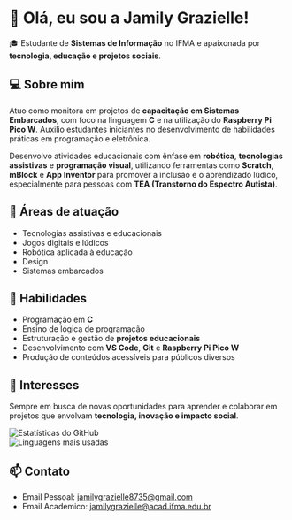 # 👋 Olá, eu sou a Jamily Grazielle!

🎓 Estudante de **Sistemas de Informação** no IFMA e apaixonada por **tecnologia, educação e projetos sociais**.

## 💻 Sobre mim

Atuo como monitora em projetos de **capacitação em Sistemas Embarcados**, com foco na linguagem **C** e na utilização do **Raspberry Pi Pico W**. Auxilio estudantes iniciantes no desenvolvimento de habilidades práticas em programação e eletrônica.

Desenvolvo atividades educacionais com ênfase em **robótica**, **tecnologias assistivas** e **programação visual**, utilizando ferramentas como **Scratch**, **mBlock** e **App Inventor** para promover a inclusão e o aprendizado lúdico, especialmente para pessoas com **TEA (Transtorno do Espectro Autista)**.

## 📝 Áreas de atuação

- Tecnologias assistivas e educacionais
- Jogos digitais e lúdicos
- Robótica aplicada à educação
- Design
- Sistemas embarcados

## 🔧 Habilidades

- Programação em **C**
- Ensino de lógica de programação
- Estruturação e gestão de **projetos educacionais**
- Desenvolvimento com **VS Code**, **Git** e **Raspberry Pi Pico W**
- Produção de conteúdos acessíveis para públicos diversos

## 🌱 Interesses

Sempre em busca de novas oportunidades para aprender e colaborar em projetos que envolvam **tecnologia, inovação e impacto social**.

<div align="left">
 
  <img src="https://github-readme-stats.vercel.app/api?username=JamilyGrazielle&show_icons=true&theme=ayu_mirage" alt="Estatísticas do GitHub" />
  <br>
  <img src="https://github-readme-stats.vercel.app/api/top-langs/?username=JamilyGrazielle&layout=compact&theme=ayu_mirage" alt="Linguagens mais usadas" />

</div>

## 📫 Contato

- Email Pessoal: jamilygrazielle8735@gmail.com
- Email Academico: jamilygrazielle@acad.ifma.edu.br
